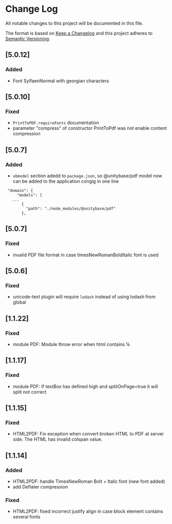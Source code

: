 # Change Log
All notable changes to this project will be documented in this file.

The format is based on [Keep a Changelog](http://keepachangelog.com/)
and this project adheres to [Semantic Versioning](http://semver.org/).

## [5.0.12]
### Added
- Font SylfaenNormal with georgian characters

## [5.0.10]
### Fixed
- `PrintToPDF.requireFonts` documentation
- parameter "compress" of constructor PrintToPdf was not enable content compression

## [5.0.7]
### Added
- `ubmodel` section adedd to `package.json`, so @unitybase/pdf model now
 can be added to the application congig in one line
 ```
  "domain": {
      "models": [
	...
        {
          "path": "./node_modules/@unitybase/pdf"
        },
 ```

## [5.0.7]
### Fixed
- invalid PDF file format in case timesNewRomanBoldItalic font is used

## [5.0.6]
### Fixed
- unicode-text plugin will require `lodash` instead of using lodash from global

## [1.1.22]
### Fixed
 - module PDF: Module throw error when html contains &frac14; 

## [1.1.17]
### Fixed
 - module PDF: If textBox has defined high and sptitOnPage=true it will split not correct

## [1.1.15]
### Fixed
- HTML2PDF: Fix exception when convert broken HTML to PDF at server side. The HTML has invalid colspan value.


## [1.1.14]
### Added
- HTML2PDF: handle TimesNewRoman Bolt + Italic font (new font added)
- add Deflater compression

### Fixed
- HTML2PDF: fixed incorrect justify align in case block element contains several fonts 



